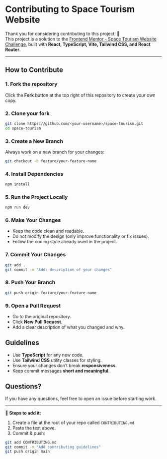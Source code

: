 # Contributing to Space Tourism Website

Thank you for considering contributing to this project! 🚀  
This project is a solution to the [Frontend Mentor - Space Tourism Website Challenge](https://www.frontendmentor.io/challenges/space-tourism-multipage-website-gRWj1URZ3), built with **React, TypeScript, Vite, Tailwind CSS, and React Router**.

---

## How to Contribute

### 1. Fork the repository

Click the **Fork** button at the top right of this repository to create your own copy.

### 2. Clone your fork

```bash
git clone https://github.com/<your-username>/space-tourism.git
cd space-tourism
```

### 3. Create a New Branch

Always work on a new branch for your changes:

```bash
git checkout -b feature/your-feature-name
```

### 4. Install Dependencies

```bash
npm install

```

### 5. Run the Project Locally

```bash
npm run dev

```

### 6. Make Your Changes

- Keep the code clean and readable.
- Do not modify the design (only improve functionality or fix issues).
- Follow the coding style already used in the project.

### 7. Commit Your Changes

```bash
git add .
git commit -m "Add: description of your changes"


```

### 8. Push Your Branch

```bash
git push origin feature/your-feature-name


```

### 9. Open a Pull Request

- Go to the original repository.
- Click **New Pull Request**.
- Add a clear description of what you changed and why.

## Guidelines

- Use **TypeScript** for any new code.
- Use **Tailwind CSS** utility classes for styling.
- Ensure your changes don’t break **responsiveness**.
- Keep commit messages **short and meaningful**.

## Questions?

If you have any questions, feel free to open an issue before starting work.

---

📌 **Steps to add it:**

1. Create a file at the root of your repo called `CONTRIBUTING.md`.
2. Paste the text above.
3. Commit & push:

```bash
git add CONTRIBUTING.md
git commit -m "Add contributing guidelines"
git push origin main
```
